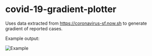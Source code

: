 # covid-19-gradient-plotter
Uses data extracted from https://coronavirus-sf.now.sh to generate gradient of reported cases.

Example output:

![Example](https://github.com/cc-001/covid-19-gradient-plotter/out.png)
